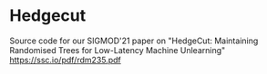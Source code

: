 # Hedgecut

Source code for our SIGMOD'21 paper on "HedgeCut: Maintaining Randomised Trees for Low-Latency Machine Unlearning" https://ssc.io/pdf/rdm235.pdf
